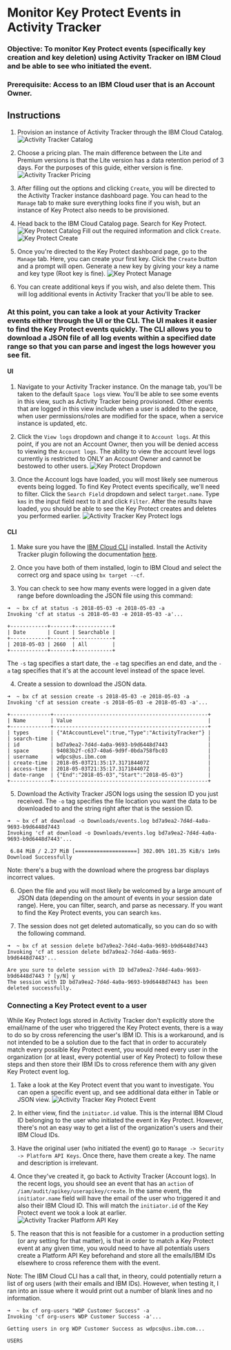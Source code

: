 # Monitor Key Protect Events in Activity Tracker

### Objective: To monitor Key Protect events (specifically key creation and key deletion) using Activity Tracker on IBM Cloud and be able to see who initiated the event.

### Prerequisite: Access to an IBM Cloud user that is an Account Owner.

## Instructions

1. Provision an instance of Activity Tracker through the IBM Cloud Catalog.
![Activity Tracker Catalog](images/at-catalog.png)

2. Choose a pricing plan. The main difference between the Lite and Premium versions is that the Lite version has a data retention period of 3 days. For the purposes of this guide, either version is fine.
![Activity Tracker Pricing](images/at-pricing.png)

3. After filling out the options and clicking `Create`, you will be directed to the Activity Tracker instance dashboard page. You can head to the `Manage` tab to make sure everything looks fine if you wish, but an instance of Key Protect also needs to be provisioned.

4. Head back to the IBM Cloud Catalog page. Search for Key Protect.
![Key Protect Catalog](images/kp-catalog.png)
Fill out the required information and click `Create`.
![Key Protect Create](images/kp-create.png)

5. Once you're directed to the Key Protect dashboard page, go to the `Manage` tab. Here, you can create your first key. Click the `Create` button and a prompt will open. Generate a new key by giving your key a name and key type (Root key is fine).
![Key Protect Manage](images/kp-manage.png)

6. You can create additional keys if you wish, and also delete them. This will log additional events in Activity Tracker that you'll be able to see.

### At this point, you can take a look at your Activity Tracker events either through the UI or the CLI. The UI makes it easier to find the Key Protect events quickly. The CLI allows you to download a JSON file of all log events within a specified date range so that you can parse and ingest the logs however you see fit.

#### UI
1. Navigate to your Activity Tracker instance. On the manage tab, you'll be taken to the default `Space logs` view. You'll be able to see some events in this view, such as Activity Tracker being provisioned. Other events that are logged in this view include when a user is added to the space, when user permissions/roles are modified for the space, when a service instance is updated, etc.

2. Click the `View logs` dropdown and change it to `Account logs`. At this point, if you are not an Account Owner, then you will be denied access to viewing the `Account logs`. The ability to view the account level logs currently is restricted to ONLY an Account Owner and cannot be bestowed to other users.
![Key Protect Dropdown](images/kp-dropdown.png)

3. Once the Account logs have loaded, you will most likely see numerous events being logged. To find Key Protect events specifically, we'll need to filter. Click the `Search Field` dropdown and select `target.name`. Type `kms` in the input field next to it and click `Filter`. After the results have loaded, you should be able to see the Key Protect creates and deletes you performed earlier.
![Activity Tracker Key Protect logs](images/at-kp-logs.png)

#### CLI
1. Make sure you have the [IBM Cloud CLI](https://console.bluemix.net/docs/cli/reference/bluemix_cli/get_started.html#getting-started) installed. Install the Activity Tracker plugin following the documentation [here](https://pages.github.ibm.com/activity-tracker/activity-tracker-cli/v3/install/).

2. Once you have both of them installed, login to IBM Cloud and select the correct org and space using `bx target --cf`.

3. You can check to see how many events were logged in a given date range before downloading the JSON file using this command:

  ```
  ➜  ~ bx cf at status -s 2018-05-03 -e 2018-05-03 -a
  Invoking 'cf at status -s 2018-05-03 -e 2018-05-03 -a'...

  +------------+-------+------------+
  | Date       | Count | Searchable |
  +------------+-------+------------+
  | 2018-05-03 | 2660  | All        |
  +------------+-------+------------+
  ```

  The `-s` tag specifies a start date, the `-e` tag specifies an end date, and the `-a` tag specifies that it's at the account level instead of the space level.

4. Create a session to download the JSON data.
  ```
  ➜  ~ bx cf at session create -s 2018-05-03 -e 2018-05-03 -a       
  Invoking 'cf at session create -s 2018-05-03 -e 2018-05-03 -a'...

  +-------------+--------------------------------------------------+
  | Name        | Value                                            |
  +-------------+--------------------------------------------------+
  | types       | {"AtAccountLevel":true,"Type":"ActivityTracker"} |
  | search-time |                                                  |
  | id          | bd7a9ea2-7d4d-4a0a-9693-b9d6448d7443             |
  | space       | 94083b2f-c637-40a6-9d9f-0bda758fbc03             |
  | username    | wdpcs@us.ibm.com                                 |
  | create-time | 2018-05-03T21:35:17.317184407Z                   |
  | access-time | 2018-05-03T21:35:17.317184407Z                   |
  | date-range  | {"End":"2018-05-03","Start":"2018-05-03"}        |
  +-------------+--------------------------------------------------+
  ```

5. Download the Activity Tracker JSON logs using the session ID you just received. The `-o` tag specifies the file location you want the data to be downloaded to and the string right after that is the session ID.
  ```
  ➜  ~ bx cf at download -o Downloads/events.log bd7a9ea2-7d4d-4a0a-9693-b9d6448d7443
  Invoking 'cf at download -o Downloads/events.log bd7a9ea2-7d4d-4a0a-9693-b9d6448d7443'...

   6.84 MiB / 2.27 MiB [====================] 302.00% 101.35 KiB/s 1m9s
  Download Successfully
  ```

  Note: there's a bug with the download where the progress bar displays incorrect values.

6. Open the file and you will most likely be welcomed by a large amount of JSON data (depending on the amount of events in your session date range). Here, you can filter, search, and parse as necessary. If you want to find the Key Protect events, you can search `kms`.

7. The session does not get deleted automatically, so you can do so with the following command.
  ```
  ➜  ~ bx cf at session delete bd7a9ea2-7d4d-4a0a-9693-b9d6448d7443
  Invoking 'cf at session delete bd7a9ea2-7d4d-4a0a-9693-b9d6448d7443'...

  Are you sure to delete session with ID bd7a9ea2-7d4d-4a0a-9693-b9d6448d7443 ? [y/N] y
  The session with ID bd7a9ea2-7d4d-4a0a-9693-b9d6448d7443 has been deleted successfully.
  ```

### Connecting a Key Protect event to a user

While Key Protect logs stored in Activity Tracker don't explicitly store the email/name of the user who triggered the Key Protect events, there is a way to do so by cross referencing the user's IBM ID. This is a workaround, and is not intended to be a solution due to the fact that in order to accurately match every possible Key Protect event, you would need every user in the organization (or at least, every potential user of Key Protect) to follow these steps and then store their IBM IDs to cross reference them with any given Key Protect event log.

1. Take a look at the Key Protect event that you want to investigate. You can open a specific event up, and see additional data either in Table or JSON view.
![Activity Tracker Key Protect Event](images/at-kp-event.png)

2. In either view, find the `initiator.id` value. This is the internal IBM Cloud ID belonging to the user who initiated the event in Key Protect. However, there's not an easy way to get a list of the organization's users and their IBM Cloud IDs.

3. Have the original user (who initiated the event) go to `Manage -> Security -> Platform API Keys`. Once there, have them create a key. The name and description is irrelevant.

4. Once they've created it, go back to Activity Tracker (Account logs). In the recent logs, you should see an event that has an `action` of `/iam/audit/apikey/userapikey/create`. In the same event, the `initiator.name` field will have the email of the user who triggered it and also their IBM Cloud ID. This will match the `initiator.id` of the Key Protect event we took a look at earlier.
![Activity Tracker Platform API Key](images/at-apikey.png)

5. The reason that this is not feasible for a customer in a production setting (or any setting for that matter), is that in order to match a Key Protect event at any given time, you would need to have all potentials users create a Platform API Key beforehand and store all the emails/IBM IDs elsewhere to cross reference them with the event.

Note: The IBM Cloud CLI has a call that, in theory, could potentially return a list of org users (with their emails and IBM IDs). However, when testing it, I ran into an issue where it would print out a number of blank lines and no information.

  ```
  ➜  ~ bx cf org-users "WDP Customer Success" -a                   
  Invoking 'cf org-users WDP Customer Success -a'...

  Getting users in org WDP Customer Success as wdpcs@us.ibm.com...

  USERS



  ```
